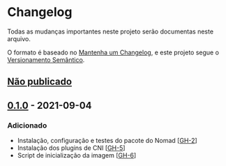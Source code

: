# Changelog

Todas as mudanças importantes neste projeto serão documentas neste arquivo.

O formato é baseado no [Mantenha um Changelog](https://keepachangelog.com/pt-BR/1.0.0/),
e este projeto segue o [Versionamento Semântico](https://semver.org/lang/pt-BR/spec/v2.0.0.html).

## [Não publicado]

## [0.1.0] - 2021-09-04
### Adicionado
- Instalação, configuração e testes do pacote do Nomad [[GH-2](https://github.com/mentoriaiac/iac-role-nomad/pull/2)]
- Instalação dos plugins de CNI [[GH-5](https://github.com/mentoriaiac/iac-role-nomad/pull/5)]
- Script de inicialização da imagem [[GH-6](https://github.com/mentoriaiac/iac-role-nomad/pull/6)]


[Não publicado]: https://github.com/mentoriaiac/iac-role-nomad/compare/0.1.0...HEAD
[0.1.0]: https://github.com/mentoriaiac/iac-role-nomad/releases/tag/0.1.0
